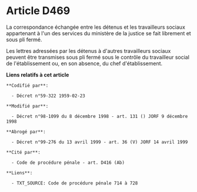 # Article D469

La correspondance échangée entre les détenus et les travailleurs sociaux appartenant à l'un des services du ministère de la
justice se fait librement et sous pli fermé.

Les lettres adressées par les détenus à d'autres travailleurs sociaux peuvent être transmises sous pli fermé sous le contrôle
du travailleur social de l'établissement ou, en son absence, du chef d'établissement.

**Liens relatifs à cet article**

	**Codifié par**:

	  - Décret n°59-322 1959-02-23

	**Modifié par**:

	  - Décret n°98-1099 du 8 décembre 1998 - art. 131 () JORF 9 décembre 1998

	**Abrogé par**:

	  - Décret n°99-276 du 13 avril 1999 - art. 36 (V) JORF 14 avril 1999

	**Cité par**:

	  - Code de procédure pénale - art. D416 (Ab)

	**Liens**:

	  - TXT_SOURCE: Code de procédure pénale 714 à 728
